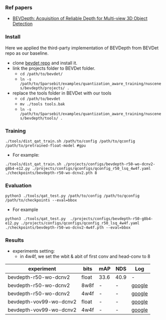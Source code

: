 ### Ref papers
- [BEVDepth: Acquisition of Reliable Depth for Multi-view 3D Object Detection](https://arxiv.org/pdf/2206.10092.pdf)

### Install
Here we applied the third-party implementation of BEVDepth from BEVDet repo as our baseline.
- clone [bevdet repo](https://github.com/HuangJunJie2017/BEVDet) and install it.
- link the projects folder to BEVDet folder. 
  - `cd /path/to/bevdet/`
  - `ln -s /path/to/Sparsebit/examples/quantization_aware_training/nuscenes/bevdepth/projects/ .`
- replace the tools folder in BEVDet with our tools
  - `cd /path/to/bevdet`
  - `mv ./tools tools.bak`
  - `ln -s /path/to/Sparsebit/examples/quantization_aware_training/nuscenes/bevdepth/tools/ .`

### Training
```
./tools/dist_qat_train.sh /path/to/config /path/to/qconfig /path/to/pretrained-float-model #gpu
```
- For example:
```
./tools/dist_qat_train.sh ./projects/configs/bevdepth-r50-wo-dcnv2-g8b4-e12.py ./projects/configs/qconfigs/qconfig_r50_lsq_4w4f.yaml ./checkpoints/bevdepth-r50-wo-dcnv2.pth 8
```

### Evaluation
```
python3 ./tools/qat_test.py /path/to/config /path/to/qconfig /path/to/checkpoints --eval=bbox
```
- For example
```
python3 ./tools/qat_test.py  ./projects/configs/bevdepth-r50-g8b4-e12.py ./projects/configs/qconfigs/qconfig_r50_lsq_4w4f.yaml ./checkpoints/bevdepth-r50-wo-dcnv2-4w4f.pth --eval=bbox
```

### Results
- experiments setting:
  - in 4w4f, we set the wbit & abit of first conv and head-conv to 8

experiment | bits | mAP | NDS | Log
--- | --- | --- | --- | --- |
bevdepth-r50-wo-dcnv2 | float | 33.6 | 40.9 | - | 
bevdepth-r50-wo-dcnv2 | 8w8f | - | - | [google]() |
bevdepth-r50-wo-dcnv2 | 4w4f | - | - | [google]() |
bevdepth-vov99-wo-dcnv2 | float | - | - | [google]() |
bevdepth-vov99-wo-dcnv2 | 4w4f | - | -  | [google]() | 
